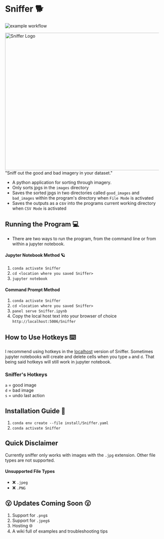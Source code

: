 # Sniffer 🐕

![example workflow](https://github.com/2320sharon/Sniffer/actions/workflows/sniffer-action.yml/badge.svg)

<img src="https://user-images.githubusercontent.com/61564689/161645555-2b59559a-68a8-47dc-b11c-24f4e9a244f6.gif" align="right"
     alt="Sniffer Logo" width="560" height="450">

"Sniff out the good and bad imagery in your dataset."

- A python application for sorting through imagery.
- Only sorts jpgs in the `images` directory
- Saves the sorted jpgs in two directories called `good_images` and `bad_images` within the program's directory when `File Mode` is activated
- Saves the outputs as a csv into the programs current working directory when `CSV Mode` is activated


## Running the Program :computer:

- There are two ways to run the program, from the command line or from within a jupyter notebook.

#### Jupyter Notebook Method 🪐

1. `conda activate Sniffer`
2. `cd <location where you saved Sniffer>`
3. `jupyter notebook`

#### Command Prompt Method

1. `conda activate Sniffer`
2. `cd <location where you saved Sniffer>`
3. `panel serve Sniffer.ipynb`
4. Copy the local host text into your browser of choice `http://localhost:5006/Sniffer`


## How to Use Hotkeys ⌨️
I recommend using hotkeys in the [localhost](#command-prompt-method) version of Sniffer. Sometimes jupyter notebooks will create and delete cells when you type `a` and `d`. That being said hotkeys will still work in jupyter notebook.
### Sniffer's Hotkeys
`a` = good image
</br>
`d` = bad image
<br>
`s` = undo last action

## Installation Guide 🧰

1. `conda env create --file install/Sniffer.yaml`
2. `conda activate Sniffer`

## Quick Disclaimer
Currently sniffer only works with images with the `.jpg` extension. Other file types are not supported.
####  Unsupported File Types
- :x: `.jpeg` 
- :x: `.PNG`


## :open_mouth: Updates Coming Soon :open_mouth:

1. Support for `.png`s
2. Support for `.jpeg`s
3. Hosting :globe_with_meridians:
4. A wiki full of examples and troubleshooting tips

